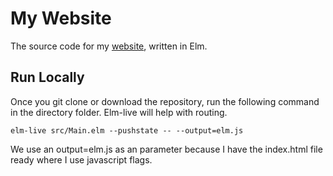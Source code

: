 # My Website

The source code for my [website](joshuaji.com), written in Elm.

## Run Locally

Once you git clone or download the repository, run the following command in the directory folder. Elm-live will help with routing.

`elm-live src/Main.elm --pushstate -- --output=elm.js` 

We use an output=elm.js as an parameter because I have the index.html file ready where I use javascript flags. 
